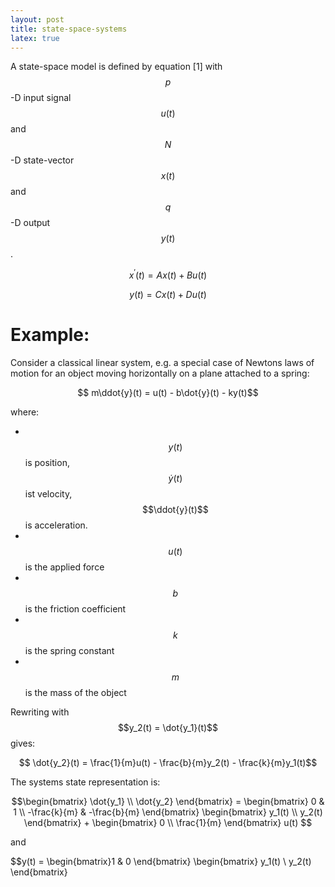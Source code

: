 ```yaml
---
layout: post
title: state-space-systems
latex: true
---
```


A state-space model is defined by equation [1] with $$p$$-D input signal $$u(t)$$ and $$N$$-D state-vector $$x(t)$$ and $$q$$-D output $$y(t)$$. 

$$ x^\prime(t) = Ax(t) + Bu(t) $$

$$ y(t) = Cx(t) + Du(t)$$

<!--more-->

# Example:

Consider a classical linear system, e.g. a special case of Newtons laws of motion for an object moving horizontally on a plane attached to a spring:

$$ m\ddot{y}(t) = u(t) - b\dot{y}(t) - ky(t)$$

where:
- &nbsp; $$y(t)$$ is position, $$\dot{y}(t)$$ ist velocity, $$\ddot{y}(t)$$ is acceleration.
- &nbsp;$$u(t)$$ is the applied force
- &nbsp;$$b$$ is the friction coefficient
- &nbsp;$$k$$ is the spring constant
- &nbsp;$$m$$ is the mass of the object


Rewriting with $$y_2(t) = \dot{y_1}(t)$$ gives:

$$ \dot{y_2}(t) = \frac{1}{m}u(t) - \frac{b}{m}y_2(t) - \frac{k}{m}y_1(t)$$

The systems state representation is:

$$\begin{bmatrix} \dot{y_1} \\ \dot{y_2} \end{bmatrix} = \begin{bmatrix} 0 & 1 \\ -\frac{k}{m} & -\frac{b}{m} \end{bmatrix} \begin{bmatrix} y_1(t) \\ y_2(t) \end{bmatrix} + \begin{bmatrix} 0 \\ \frac{1}{m} \end{bmatrix} u(t) $$

and 

$$y(t) = \begin{bmatrix}1 & 0 \end{bmatrix} \begin{bmatrix} y_1(t) \\ y_2(t) \end{bmatrix}